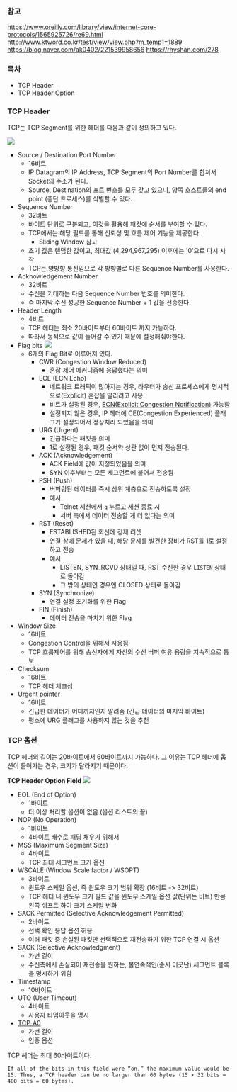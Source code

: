 ### 참고
https://www.oreilly.com/library/view/internet-core-protocols/1565925726/re69.html
http://www.ktword.co.kr/test/view/view.php?m_temp1=1889
https://blog.naver.com/ak0402/221539958656
https://rhyshan.com/278
### 목차
- TCP Header
- TCP Header Option
### TCP Header
TCP는 TCP Segment를 위한 헤더를 다음과 같이 정의하고 있다.

![](https://sunnnyimg.s3.ap-northeast-2.amazonaws.com/TCP%20Header%20/%20Pasted%20image%2020231202091256.png)
- Source / Destination Port Number
	- 16비트
	- IP Datagram의 IP Address, TCP Segment의 Port Number를 합쳐서 Socket의 주소가 된다.
	- Source, Destination의 포트 번호를 모두 갖고 있으니, 양쪽 호스트들의 end point (종단 프로세스)를 식별할 수 있다.
- Sequence Number
	- 32비트
	- 바이트 단위로 구분되고, 이것을 활용해 패킷에 순서를 부여할 수 있다.
	- TCP에서는 해당 필드를 통해 신뢰성 및 흐름 제어 기능을 제공한다.
		- Sliding Window 참고
	- 초기 값은 랜덤한 값이고, 최대값 (4,294,967,295) 이후에는 '0'으로 다시 시작
	- TCP는 양방향 통신임으로 각 방향별로 다른 Sequence Number를 사용한다.
- Acknowledgement Number
	- 32비트
	- 수신을 기대하는 다음 Sequence Number 번호를 의미한다.
	- 즉 마지막 수신 성공한 Sequence Number + 1 값을 전송한다.
- Header Length
	- 4비트
	- TCP 헤더는 최소 20바이트부터 60바이트 까지 가능하다.
	- 따라서 동적으로 값이 들어갈 수 있기 때문에 설정해줘야한다.
- Flag bits
![](https://sunnnyimg.s3.ap-northeast-2.amazonaws.com/TCP%20Header%20/%20Pasted%20image%2020231202093516.png)
	- 6개의 Flag Bit로 이루어져 있다.
		- CWR (Congestion Window Reduced)
			- 혼잡 제어 메커니즘에 응답했다는 의미
		- ECE (ECN Echo)
			- 네트워크 트래픽이 많아지는 경우, 라우터가 송신 프로세스에게 명시적으로(Explicit) 혼잡을 알리려고 사용
			- 비트가 설정된 경우, [ECN(Explicit Congestion Notification)](https://www.ietf.org/proceedings/92/slides/slides-92-iccrg-1.pdf) 가능함
			- 설정되지 않은 경우, IP 헤더에 CE(Congestion Experienced) 플래그가 설정되어서 정상처리 되었음을 의미
		- URG (Urgent)
			- 긴급하다는 패킷을 의미
			- 1로 설정된 경우, 패킷 순서와 상관 없이 먼저 전송된다.
		- ACK (Acknowledgement)
			- ACK Field에 값이 지정되었음을 의미
			- SYN 이후부터는 모든 세그먼트에 붙어서 전송됨
		- PSH (Push)
			- 버퍼링된 데이터를 즉시 상위 계층으로 전송하도록 설정
			- 예시
				- Telnet 세션에서 `q` 누르고 세션 종료 시
				- 서버 측에서 데이터 전송할 게 더 없다는 의미
		- RST (Reset)
			- ESTABLISHED된 회선에 강제 리셋
			- 연결 상에 문제가 있을 때, 해당 문제를 발견한 장비가 RST를 1로 설정하고 전송
			- 예시
				- LISTEN, SYN_RCVD 상태일 때, RST 수신한 경우 `LISTEN` 상태로 돌아감
				- 그 밖의 상태인 경우엔 CLOSED 상태로 돌아감
		- SYN (Synchronize)
			- 연결 설정 초기화를 위한 Flag
		- FIN (Finish)
			- 데이터 전송을 마치기 위한 Flag
- Window Size
	- 16비트
	- Congestion Control을 위해서 사용됨
	- TCP 흐름제어를 위해 송신자에게 자신의 수신 버퍼 여유 용량을 지속적으로 통보
- Checksum
	- 16비트
	- TCP 헤더 체크섬
- Urgent pointer
	- 16비트
	- 긴급한 데이터가 어디까지인지 알려줌 (긴급 데이터의 마지막 바이트)
	- 평소에 URG 플래그를 사용하지 않는 것을 추천

### TCP 옵션
TCP 헤더의 길이는 20바이트에서 60바이트까지 가능하다.
그 이유는 TCP 헤더에 옵션이 들어가는 경우, 크기가 달라지기 때문이다.

**TCP Header Option Field**
![](https://sunnnyimg.s3.ap-northeast-2.amazonaws.com/TCP%20Header%20/%20Pasted%20image%2020231202091619.png)
- EOL (End of Option)
	- 1바이트
	- 더 이상 처리할 옵션이 없음 (옵션 리스트의 끝)
- NOP (No Operation)
	- 1바이트
	- 4바이트 배수로 패딩 채우기 위해서
- MSS (Maximum Segment Size)
	- 4바이트
	- TCP 최대 세그먼트 크기 옵션
- WSCALE (Window Scale factor / WSOPT)
	- 3바이트
	- 윈도우 스케일 옵션, 즉 윈도우 크기 범위 확장 (16비트 -> 32비트)
	- TCP 헤더 내 윈도우 크기 필드 값을 윈도우 스케일 옵션 값(단위는 비트) 만큼 왼쪽 쉬프트 하여 크기 스케일 변화
- SACK Permitted (Selective Acknowledgement Permitted)
	- 2바이트
	- 선택 확인 응답 옵션 허용
	- 여러 패킷 중 손실된 패킷만 선택적으로 재전송하기 위한 TCP 연결 시 옵션
- SACK (Selective Acknowledgment)
	- 가변 길이
	- 수신측에서 손실되어 재전송을 원하는, 불연속적인(순서 어긋난) 세그먼트 블록을 명시하기 위함
- Timestamp
	- 10바이트
- UTO (User Timeout)
	- 4바이트
	- 사용자 타임아웃을 명시
- [TCP-A0](https://datatracker.ietf.org/doc/html/rfc5925)
	- 가변 길이
	- 인증 옵션

TCP 헤더는 최대 60바이트이다.
```
If all of the bits in this field were “on,” the maximum value would be 15. Thus, a TCP header can be no larger than 60 bytes (15 × 32 bits = 480 bits = 60 bytes).
```
